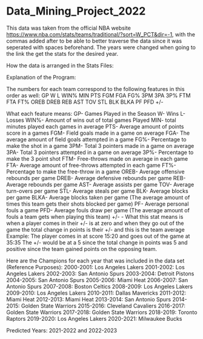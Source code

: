 # Data_Mining_Project_2022
This data was taken from the official NBA website https://www.nba.com/stats/teams/traditional/?sort=W_PCT&dir=-1, with the commas added after to be able to
    better traverse the data since it was seperated with spaces beforehand. The years were changed when going to the link the get the stats for the desired year.

How the data is arranged in the Stats Files:

Explanation of the Program:
    



<Team>
<Team Stats>

The numbers for each team correspond to the following features in this order as well:
GP W L WIN% MIN PTS FGM FGA FG% 3PM 3PA 3P% FTM FTA FT% OREB DREB REB AST TOV STL BLK BLKA PF PFD +/-

What each feature means:
    GP- Games Played in the Season
    W- Wins
    L- Losses
    WIN%- Amount of wins out of total games Played
    MIN- total minutes played each games in average
    PTS- Average amount of points score in a games
    FGM- Field goals made in a game on average
    FGA- The average amount of field goals attempted in a game
    FG%- Percentage to make the shot in a game
    3PM- Total 3 pointers made in a game on average
    3PA- Total 3 pointers attempted in a game on average
    3P%- Percentage to make the 3 point shot
    FTM- Free-throws made on average in each game
    FTA- Average amount of free-throws attempted in each game
    FT%- Percentage to make the free-throw in a game
    OREB- Average offensive rebounds per game
    DREB- Average defensive rebounds per game
    REB- Average rebounds per game
    AST- Average assists per game
    TOV- Average turn-overs per game
    STL- Average steals per game
    BLK- Average blocks per game
    BLKA- Average blocks taken per game (The average amount of times this team gets their shots blocked per game)
    PF- Average personal fouls a game
    PFD- Average fouls draw per game (The average amount of fouls a team gets when playing this team)
    +/- - What this stat means is when a player comes in their +/- is at zero and when they go out of the game the total change 
            in points is their +/- and this is the team average 
            Example:
                The player comes in at score 15:20
                and goes out of the game at 35:35
                The +/- would be at a 5 since the total change in points was 5 and positive since
                the team gained points on the opposing team.




Here are the Champions for each year that was included in the data set (Reference Purposes):
2000-2001: Los Angeles Lakers
2001-2002: Los Angeles Lakers
2002-2003: San Antonio Spurs
2003-2004: Detroit Pistons
2004-2005: San Antonio Spurs
2005-2006: Miami Heat
2006-2007: San Antonio Spurs
2007-2008: Boston Celtics
2008-2009: Los Angeles Lakers
2009-2010: Los Angeles Lakers
2010-2011: Dallas Mavericks
2011-2012: Miami Heat
2012-2013: Miami Heat
2013-2014: San Antonio Spurs
2014-2015: Golden State Warriors
2015-2016: Cleveland Cavaliers
2016-2017: Golden State Warriors
2017-2018: Golden State Warriors
2018-2019: Toronto Raptors
2019-2020: Los Angeles Lakers
2020-2021: Milwaukee Bucks

Predicted Years:
2021-2022
and
2022-2023
